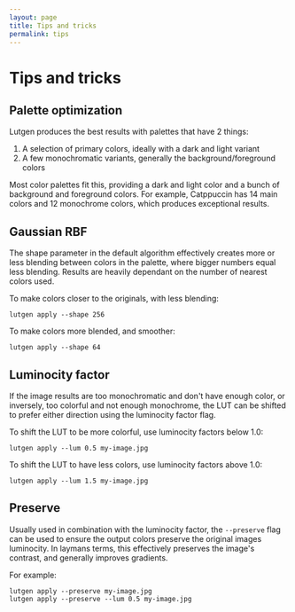 ```yaml
---
layout: page
title: Tips and tricks
permalink: tips
---
```


# Tips and tricks

## Palette optimization

Lutgen produces the best results with palettes that have 2 things:

1. A selection of primary colors, ideally with a dark and light variant
2. A few monochromatic variants, generally the background/foreground colors

Most color palettes fit this, providing a dark and light color and a bunch of background and foreground colors. For example, Catppuccin has 14 main colors and 12 monochrome colors, which produces exceptional results.

## Gaussian RBF

The shape parameter in the default algorithm effectively creates more or less blending between colors in the palette, where bigger numbers equal less blending. Results are heavily dependant on the number of nearest colors used.

To make colors closer to the originals, with less blending:

    lutgen apply --shape 256

To make colors more blended, and smoother:

    lutgen apply --shape 64

## Luminocity factor

If the image results are too monochromatic and don't have enough color, or inversely, too colorful and not enough monochrome, the LUT can be shifted to prefer either direction using the luminocity factor flag.

To shift the LUT to be more colorful, use luminocity factors below 1.0:

    lutgen apply --lum 0.5 my-image.jpg

To shift the LUT to have less colors, use luminocity factors above 1.0:

    lutgen apply --lum 1.5 my-image.jpg

## Preserve

Usually used in combination with the luminocity factor, the `--preserve` flag can be used to ensure the output colors preserve the original images luminocity. In laymans terms, this effectively preserves the image's contrast, and generally improves gradients.

For example:

    lutgen apply --preserve my-image.jpg
    lutgen apply --preserve --lum 0.5 my-image.jpg
